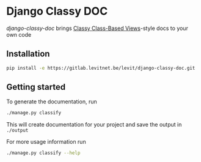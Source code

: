 # Django Classy DOC

*django-classy-doc* brings [Classy Class-Based Views](https://ccbv.co.uk)-style docs to your own code

## Installation

```bash
pip install -e https://gitlab.levitnet.be/levit/django-classy-doc.git
```

## Getting started

To generate the documentation, run

```bash
./manage.py classify
```

This will create documentation for your project and save the output in `./output`

For more usage information run

```bash
./manage.py classify --help
```
